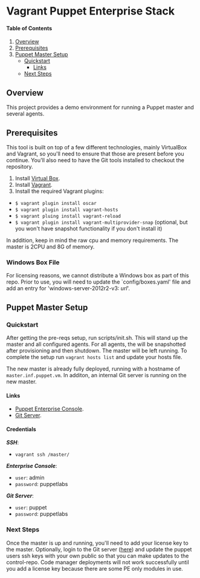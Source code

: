 # Vagrant Puppet Enterprise Stack

#### Table of Contents
1. [Overview](#overview)
2. [Prerequisites](#prerequisites)
3. [Puppet Master Setup](#installation-and-puppet-master)
    * [Quickstart](#quickstart)
      * [Links](#links)
    * [Next Steps](#next-steps)

## Overview
This project provides a demo environment for running a Puppet master and several agents.

## Prerequisites
This tool is built on top of a few different technologies, mainly VirtualBox and Vagrant, so you'll need to ensure that those are present before you continue. You'll also need to have the Git tools installed to checkout the repository.

1. Install [Virtual Box](https://www.virtualbox.org/wiki/Downloads).
2. Install [Vagrant](http://vagrantup.com/).
3. Install the required Vagrant plugins:
* `$ vagrant plugin install oscar`
* `$ vagrant plugin install vagrant-hosts`
* `$ vagrant pluing install vagrant-reload`
* `$ vagrant plugin install vagrant-multiprovider-snap` (optional, but you won't have snapshot functionality if you don't install it)

In addition, keep in mind the raw cpu and memory requirements.  The master is 2CPU and 8G of memory.

### Windows Box File
For licensing reasons, we cannot distribute a Windows box as part of this repo.  Prior to use, you will need to update the `config/boxes.yaml' file and add an entry for 'windows-server-2012r2-v3: _url_'.

## Puppet Master Setup
### Quickstart
After getting the pre-reqs setup, run scripts/init.sh.  This will stand up the master and all configured agents.  For all agents, the will be snapshotted after provisioning and then shutdown.  The master will be left running.  To complete the setup run `vagrant hosts list` and update your hosts file.

The new master is already fully deployed, running with a hostname of `master.inf.puppet.vm`.  In additon, an internal Git server is running on the new master.

#### Links
* [Puppet Enterprise Console](https://master.inf.puppet.vm).
* [Git Server](http://master.inf.puppet.vm:3000).

#### Credentials
**_SSH_**:
  * `vagrant ssh /master/`

**_Enterprise Console_**:
  * `user`: admin
  * `password`: puppetlabs

**_Git Server_**:
  * `user`: puppet
  * `password`: puppetlabs


### Next Steps
Once the master is up and running, you'll need to add your license key to the master.  Optionally, login to the Git server ([here](http://master.inf.puppet.vm:3000)) and update the puppet users ssh keys with your own public so that you can make updates to the control-repo.  Code manager deployments will not work successfully until you add a license key because there are some PE only modules in use.
